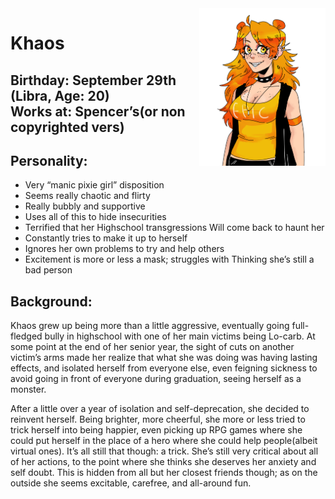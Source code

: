 <img src= "https://github.com/Pixelmation/Monster_Chan/blob/master/Images/khaos.png" width = 40% height = 40% align = "right">

<h1>
  Khaos
</h1>

<h2>
  Birthday: September 29th (Libra, Age: 20)<br>
  Works at: Spencer’s(or non copyrighted vers)
</h2>

<h2>
  Personality:
</h2>

<ul>
  <li>Very “manic pixie girl” disposition</li>
  <li>Seems really chaotic and flirty</li>
  <li>Really bubbly and supportive</li>
  <li>Uses all of this to hide insecurities</li>
  <li>Terrified that her Highschool transgressions Will come back to haunt her</li>
  <li>Constantly tries to make it up to herself</li>
  <li>Ignores her own problems to try and help others</li>
  <li>Excitement is more or less a mask; struggles with Thinking she’s still a bad person</li>
</ul>

<h2>
  Background:
</h2>
<p>
  	Khaos grew up being more than a little aggressive, eventually going full-fledged bully in highschool with one of her main victims being Lo-carb. At some point at the end of her senior year, the sight of cuts on another victim’s arms made her realize that what she was doing was having lasting effects, and isolated herself from everyone else, even feigning sickness to avoid going in front of everyone during graduation, seeing herself as a monster. 
</p>
<p>
    After a little over a year of isolation and self-deprecation, she decided to reinvent herself. Being brighter, more cheerful, she more or less tried to trick herself into being happier, even picking up RPG games where she could put herself in the place of a hero where she could help people(albeit virtual ones). It’s all still that though: a trick. She’s still very critical about all of her actions, to the point where she thinks she deserves her anxiety and self doubt. This is  hidden from all but her closest friends though; as on the outside she seems excitable, carefree, and all-around fun.
<p>
